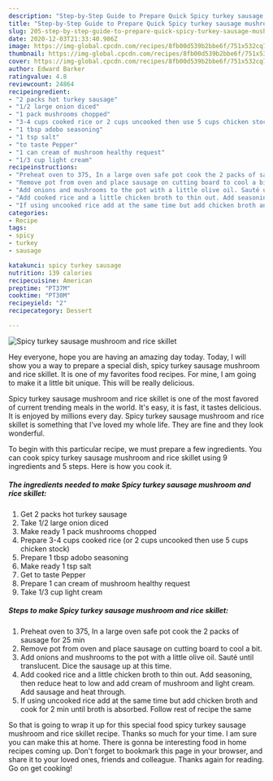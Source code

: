 ```yaml
---
description: "Step-by-Step Guide to Prepare Quick Spicy turkey sausage mushroom and rice skillet"
title: "Step-by-Step Guide to Prepare Quick Spicy turkey sausage mushroom and rice skillet"
slug: 205-step-by-step-guide-to-prepare-quick-spicy-turkey-sausage-mushroom-and-rice-skillet
date: 2020-12-03T21:33:40.986Z
image: https://img-global.cpcdn.com/recipes/8fb00d539b2bbe6f/751x532cq70/spicy-turkey-sausage-mushroom-and-rice-skillet-recipe-main-photo.jpg
thumbnail: https://img-global.cpcdn.com/recipes/8fb00d539b2bbe6f/751x532cq70/spicy-turkey-sausage-mushroom-and-rice-skillet-recipe-main-photo.jpg
cover: https://img-global.cpcdn.com/recipes/8fb00d539b2bbe6f/751x532cq70/spicy-turkey-sausage-mushroom-and-rice-skillet-recipe-main-photo.jpg
author: Edward Barker
ratingvalue: 4.8
reviewcount: 24864
recipeingredient:
- "2 packs hot turkey sausage"
- "1/2 large onion diced"
- "1 pack mushrooms chopped"
- "3-4 cups cooked rice or 2 cups uncooked then use 5 cups chicken stock"
- "1 tbsp adobo seasoning"
- "1 tsp salt"
- "to taste Pepper"
- "1 can cream of mushroom healthy request"
- "1/3 cup light cream"
recipeinstructions:
- "Preheat oven to 375, In a large oven safe pot cook the 2 packs of sausage for 25 min"
- "Remove pot from oven and place sausage on cutting board to cool a bit."
- "Add onions and mushrooms to the pot with a little olive oil. Sauté until translucent. Dice the sausage up at this time."
- "Add cooked rice and a little chicken broth to thin out. Add seasoning, then reduce heat to low and add cream of mushroom and light cream. Add sausage and heat through."
- "If using uncooked rice add at the same time but add chicken broth and cook for 2 min until broth is absorbed. Follow rest of recipe the same"
categories:
- Recipe
tags:
- spicy
- turkey
- sausage

katakunci: spicy turkey sausage 
nutrition: 139 calories
recipecuisine: American
preptime: "PT37M"
cooktime: "PT30M"
recipeyield: "2"
recipecategory: Dessert

---
```



![Spicy turkey sausage mushroom and rice skillet](https://img-global.cpcdn.com/recipes/8fb00d539b2bbe6f/751x532cq70/spicy-turkey-sausage-mushroom-and-rice-skillet-recipe-main-photo.jpg)

Hey everyone, hope you are having an amazing day today. Today, I will show you a way to prepare a special dish, spicy turkey sausage mushroom and rice skillet. It is one of my favorites food recipes. For mine, I am going to make it a little bit unique. This will be really delicious.

Spicy turkey sausage mushroom and rice skillet is one of the most favored of current trending meals in the world. It's easy, it is fast, it tastes delicious. It is enjoyed by millions every day. Spicy turkey sausage mushroom and rice skillet is something that I've loved my whole life. They are fine and they look wonderful.




To begin with this particular recipe, we must prepare a few ingredients. You can cook spicy turkey sausage mushroom and rice skillet using 9 ingredients and 5 steps. Here is how you cook it.

<!--inarticleads1-->

##### The ingredients needed to make Spicy turkey sausage mushroom and rice skillet:

1. Get 2 packs hot turkey sausage
1. Take 1/2 large onion diced
1. Make ready 1 pack mushrooms chopped
1. Prepare 3-4 cups cooked rice (or 2 cups uncooked then use 5 cups chicken stock)
1. Prepare 1 tbsp adobo seasoning
1. Make ready 1 tsp salt
1. Get to taste Pepper
1. Prepare 1 can cream of mushroom healthy request
1. Take 1/3 cup light cream




<!--inarticleads2-->

##### Steps to make Spicy turkey sausage mushroom and rice skillet:

1. Preheat oven to 375, In a large oven safe pot cook the 2 packs of sausage for 25 min
1. Remove pot from oven and place sausage on cutting board to cool a bit.
1. Add onions and mushrooms to the pot with a little olive oil. Sauté until translucent. Dice the sausage up at this time.
1. Add cooked rice and a little chicken broth to thin out. Add seasoning, then reduce heat to low and add cream of mushroom and light cream. Add sausage and heat through.
1. If using uncooked rice add at the same time but add chicken broth and cook for 2 min until broth is absorbed. Follow rest of recipe the same




So that is going to wrap it up for this special food spicy turkey sausage mushroom and rice skillet recipe. Thanks so much for your time. I am sure you can make this at home. There is gonna be interesting food in home recipes coming up. Don't forget to bookmark this page in your browser, and share it to your loved ones, friends and colleague. Thanks again for reading. Go on get cooking!
